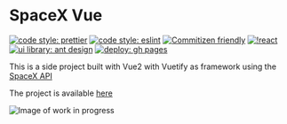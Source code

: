 # SpaceX Vue

[![code style: prettier](https://img.shields.io/badge/code_style-prettier-ff69b4.svg?style=flat-square)](https://github.com/prettier/prettier)
[![code style: eslint](https://img.shields.io/badge/lintener-eslint-yellowgreen)](https://github.com/eslint/eslint)
[![Commitizen friendly](https://img.shields.io/badge/commitizen-friendly-brightgreen.svg)](http://commitizen.github.io/cz-cli/)
[![!react](https://img.shields.io/badge/framework-vue-green)](https://github.com/vuejs/vue)
[![ui library: ant design](https://img.shields.io/badge/ui%20library-Vuetify-blue)](https://github.com/ant-design/ant-design)
[![deploy: gh pages](https://img.shields.io/badge/deploy-ghPages-black)](https://github.com/tschaub/gh-pages)

This is a side project built with Vue2 with Vuetify as framework using the [SpaceX API](https://github.com/r-spacex/SpaceX-API)

The project is available [here]( https://gio85.github.io/space_x_vue/)

![Image of work in progress](https://www.markspaneth.com/assets/images/blog/_list_image/02_02_18_508408464_AAB_560x292.jpg)